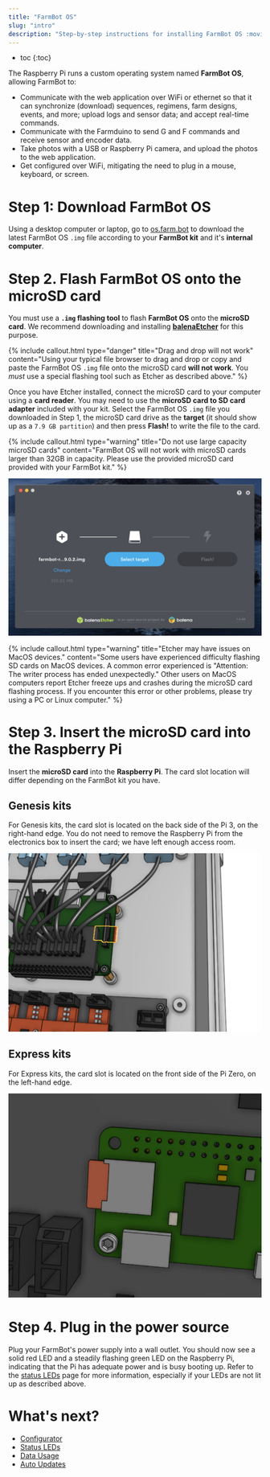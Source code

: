 ```yaml
---
title: "FarmBot OS"
slug: "intro"
description: "Step-by-step instructions for installing FarmBot OS :movie_camera: [Video tutorial](https://youtu.be/AOsF17Yxoi4?t=9)\nDownload the latest FarmBot OS `.img` file at [os.farm.bot](http://os.farm.bot)."
---
```


* toc
{:toc}

The Raspberry Pi runs a custom operating system named **FarmBot OS**, allowing FarmBot to:

  * Communicate with the web application over WiFi or ethernet so that it can synchronize (download) sequences, regimens, farm designs, events, and more; upload logs and sensor data; and accept real-time commands.
  * Communicate with the Farmduino to send G and F commands and receive sensor and encoder data.
  * Take photos with a USB or Raspberry Pi camera, and upload the photos to the web application.
  * Get configured over WiFi, mitigating the need to plug in a mouse, keyboard, or screen.

# Step 1: Download FarmBot OS

Using a desktop computer or laptop, go to [os.farm.bot](http://os.farm.bot) to download the latest FarmBot OS `.img` file according to your **FarmBot kit** and it's **internal computer**.

# Step 2. Flash FarmBot OS onto the microSD card

You must use a **`.img` flashing tool** to flash **FarmBot OS** onto the **microSD card**. We recommend downloading and installing **[balenaEtcher](https://www.balena.io/etcher/)** for this purpose.

{%
include callout.html
type="danger"
title="Drag and drop will not work"
content="Using your typical file browser to drag and drop or copy and paste the FarmBot OS `.img` file onto the microSD card **will not work**. You *must* use a special flashing tool such as Etcher as described above."
%}

Once you have Etcher installed, connect the microSD card to your computer using a **card reader**. You may need to use the **microSD card to SD card adapter** included with your kit. Select the FarmBot OS `.img` file you downloaded in Step 1, the microSD card drive as the **target** (it should show up as a `7.9 GB partition`) and then press **Flash!**  to write the file to the card.

{%
include callout.html
type="warning"
title="Do not use large capacity microSD cards"
content="FarmBot OS will not work with microSD cards larger than 32GB in capacity. Please use the provided microSD card provided with your FarmBot kit."
%}

![flash sd card etcher screenshot](_images/flash_sd_card_etcher_screenshot.png)

{%
include callout.html
type="warning"
title="Etcher may have issues on MacOS devices."
content="Some users have experienced difficulty flashing SD cards on MacOS devices. A common error experienced is \"Attention: The writer process has ended unexpectedly.\" Other users on MacOS computers report Etcher freeze ups and crashes during the microSD card flashing process. If you encounter this error or other problems, please try using a PC or Linux computer."
%}

# Step 3. Insert the microSD card into the Raspberry Pi

Insert the **microSD card** into the **Raspberry Pi**. The card slot location will differ depending on the FarmBot kit you have.

## Genesis kits

For Genesis kits, the card slot is located on the back side of the Pi 3, on the right-hand edge. You do not need to remove the Raspberry Pi from the electronics box to insert the card; we have left enough access room.

![MicroSD card slot on the Raspberry Pi 3](_images/microsd_card_slot_on_the_raspberry_pi_3.png)

## Express kits

For Express kits, the card slot is located on the front side of the Pi Zero, on the left-hand edge.

![MicroSD card slot on the Raspberry Pi Zero W](_images/microsd_card_slot_on_the_raspberry_pi_0.jpeg)

# Step 4. Plug in the power source

Plug your FarmBot's power supply into a wall outlet. You should now see a solid red <span class="fa fa-circle red"></span> LED and a steadily flashing green <span class="fa fa-circle led green"></span> LED on the Raspberry Pi, indicating that the Pi has adequate power and is busy booting up. Refer to the [status LEDs](intro/status-leds.md) page for more information, especially if your LEDs are not lit up as described above.

# What's next?

 * [Configurator](intro/configurator.md)
 * [Status LEDs](intro/status-leds.md)
 * [Data Usage](intro/data-usage.md)
 * [Auto Updates](intro/auto-updates.md)
